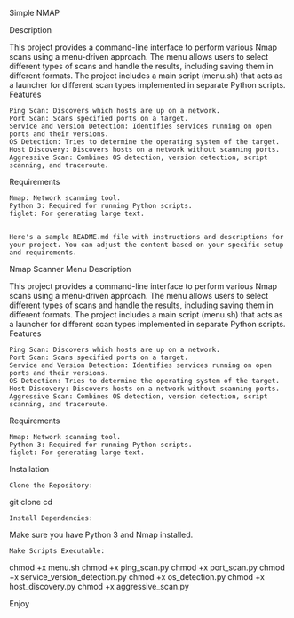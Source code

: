 Simple NMAP

Description

This project provides a command-line interface to perform various Nmap scans using a menu-driven approach. The menu allows users to select different types of scans and handle the results, including saving them in different formats. The project includes a main script (menu.sh) that acts as a launcher for different scan types implemented in separate Python scripts.
Features

    Ping Scan: Discovers which hosts are up on a network.
    Port Scan: Scans specified ports on a target.
    Service and Version Detection: Identifies services running on open ports and their versions.
    OS Detection: Tries to determine the operating system of the target.
    Host Discovery: Discovers hosts on a network without scanning ports.
    Aggressive Scan: Combines OS detection, version detection, script scanning, and traceroute.

Requirements

    Nmap: Network scanning tool.
    Python 3: Required for running Python scripts.
    figlet: For generating large text.


    Here's a sample README.md file with instructions and descriptions for your project. You can adjust the content based on your specific setup and requirements.
Nmap Scanner Menu
Description

This project provides a command-line interface to perform various Nmap scans using a menu-driven approach. The menu allows users to select different types of scans and handle the results, including saving them in different formats. The project includes a main script (menu.sh) that acts as a launcher for different scan types implemented in separate Python scripts.
Features

    Ping Scan: Discovers which hosts are up on a network.
    Port Scan: Scans specified ports on a target.
    Service and Version Detection: Identifies services running on open ports and their versions.
    OS Detection: Tries to determine the operating system of the target.
    Host Discovery: Discovers hosts on a network without scanning ports.
    Aggressive Scan: Combines OS detection, version detection, script scanning, and traceroute.

Requirements

    Nmap: Network scanning tool.
    Python 3: Required for running Python scripts.
    figlet: For generating large text.

Installation

    Clone the Repository:

git clone <repository-url>
cd <repository-directory>

    Install Dependencies:
Make sure you have Python 3 and Nmap installed.

    Make Scripts Executable:
    
chmod +x menu.sh
chmod +x ping_scan.py
chmod +x port_scan.py
chmod +x service_version_detection.py
chmod +x os_detection.py
chmod +x host_discovery.py
chmod +x aggressive_scan.py

Enjoy
